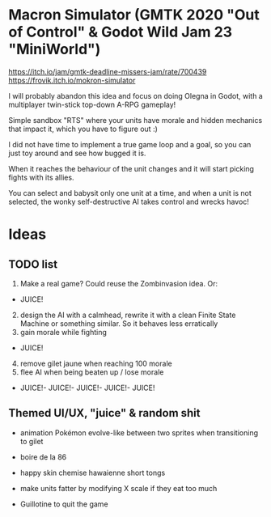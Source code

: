 # Macron Simulator (GMTK 2020 "Out of Control" & Godot Wild Jam 23 "MiniWorld")
https://itch.io/jam/gmtk-deadline-missers-jam/rate/700439
https://frovik.itch.io/mokron-simulator

I will probably abandon this idea and focus on doing Olegna in Godot, with a multiplayer twin-stick top-down A-RPG gameplay!

Simple sandbox "RTS" where your units have morale and hidden mechanics that impact it, which you have to figure out :)

I did not have time to implement a true game loop and a goal, so you can just toy around and see how bugged it is.
 
When it reaches the behaviour of the unit changes and it will start picking fights with its allies. 

You can select and babysit only one unit at a time, and when a unit is not selected, the wonky self-destructive AI takes control and wrecks havoc!
 
# Ideas

## TODO list
1. Make a real game? Could reuse the Zombinvasion idea. Or:
- JUICE!
2. design the AI with a calmhead, rewrite it with a clean Finite State Machine or something similar. So it behaves less erratically
3. gain morale while fighting
- JUICE!
4. remove gilet jaune when reaching 100 morale
5. flee AI when being beaten up / lose morale
- JUICE!- JUICE!- JUICE!- JUICE!- JUICE!


## Themed UI/UX, "juice" & random shit
- animation Pokémon evolve-like between two sprites when transitioning to gilet

- boire de la 86

- happy skin chemise hawaienne short tongs

- make units fatter by modifying X scale if they eat too much

- Guillotine to quit the game
